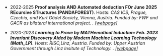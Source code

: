 - 2022-2025 <strong>Proof analysis AND Automated deduction FOr
June 2025 REcursive STructures (PANDAFOREST)</strong>. Hosts:<em> CAS ICS, Prague, Czechia, and Kurt Gödel Society, Vienna, Austria. Funded by:<em> FWF and GACR as bilateral international project. 
</em>. [[webpage]](https://www.cs.cas.cz/dcerna/Panda.html) 

- 2020-2023 <strong>Learning to Prove by MATHematical Induction:
Feb. 2023 Invariant Discovery Aided by Modern Machine Learning Technology (Math_LP)</strong>. Hosts:<em> RISC,Linz, Austria. Funded by:<em> Upper Austrian Government through Linz Insitute of Technology. 
</em>. [[webpage]](https://risc.jku.at/pj/math-lp-lit-project/) 
